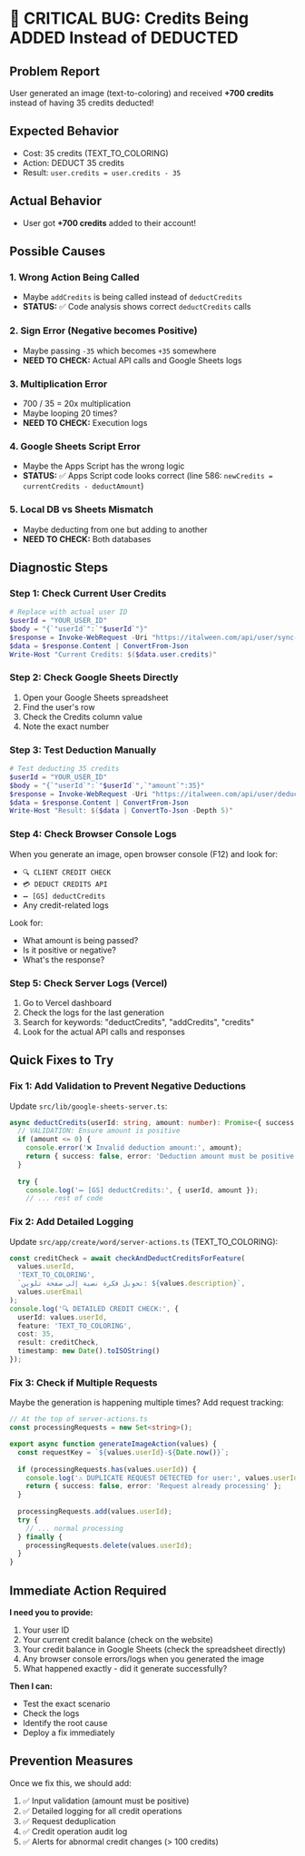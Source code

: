 # 🚨 CRITICAL BUG: Credits Being ADDED Instead of DEDUCTED

## Problem Report
User generated an image (text-to-coloring) and received **+700 credits** instead of having 35 credits deducted!

## Expected Behavior
- Cost: 35 credits (TEXT_TO_COLORING)
- Action: DEDUCT 35 credits
- Result: `user.credits = user.credits - 35`

## Actual Behavior  
- User got **+700 credits** added to their account!

## Possible Causes

### 1. Wrong Action Being Called
- Maybe `addCredits` is being called instead of `deductCredits`
- **STATUS:** ✅ Code analysis shows correct `deductCredits` calls

### 2. Sign Error (Negative becomes Positive)
- Maybe passing `-35` which becomes `+35` somewhere
- **NEED TO CHECK:** Actual API calls and Google Sheets logs

### 3. Multiplication Error
- 700 / 35 = 20x multiplication
- Maybe looping 20 times?
- **NEED TO CHECK:** Execution logs

### 4. Google Sheets Script Error
- Maybe the Apps Script has the wrong logic
- **STATUS:** ✅ Apps Script code looks correct (line 586: `newCredits = currentCredits - deductAmount`)

### 5. Local DB vs Sheets Mismatch
- Maybe deducting from one but adding to another
- **NEED TO CHECK:** Both databases

## Diagnostic Steps

### Step 1: Check Current User Credits
```powershell
# Replace with actual user ID
$userId = "YOUR_USER_ID"
$body = "{`"userId`":`"$userId`"}"
$response = Invoke-WebRequest -Uri "https://italween.com/api/user/sync-credits" -Method POST -Body $body -ContentType "application/json"
$data = $response.Content | ConvertFrom-Json
Write-Host "Current Credits: $($data.user.credits)"
```

### Step 2: Check Google Sheets Directly
1. Open your Google Sheets spreadsheet
2. Find the user's row
3. Check the Credits column value
4. Note the exact number

### Step 3: Test Deduction Manually
```powershell
# Test deducting 35 credits
$userId = "YOUR_USER_ID"
$body = "{`"userId`":`"$userId`",`"amount`":35}"
$response = Invoke-WebRequest -Uri "https://italween.com/api/user/deduct-credits" -Method POST -Body $body -ContentType "application/json"
$data = $response.Content | ConvertFrom-Json
Write-Host "Result: $($data | ConvertTo-Json -Depth 5)"
```

### Step 4: Check Browser Console Logs
When you generate an image, open browser console (F12) and look for:
- `🔍 CLIENT CREDIT CHECK`
- `💳 DEDUCT CREDITS API`
- `➖ [GS] deductCredits`
- Any credit-related logs

Look for:
- What amount is being passed?
- Is it positive or negative?
- What's the response?

### Step 5: Check Server Logs (Vercel)
1. Go to Vercel dashboard
2. Check the logs for the last generation
3. Search for keywords: "deductCredits", "addCredits", "credits"
4. Look for the actual API calls and responses

## Quick Fixes to Try

### Fix 1: Add Validation to Prevent Negative Deductions
Update `src/lib/google-sheets-server.ts`:
```typescript
async deductCredits(userId: string, amount: number): Promise<{ success: boolean; error?: string }> {
  // VALIDATION: Ensure amount is positive
  if (amount <= 0) {
    console.error('❌ Invalid deduction amount:', amount);
    return { success: false, error: 'Deduction amount must be positive' };
  }
  
  try {
    console.log('➖ [GS] deductCredits:', { userId, amount });
    // ... rest of code
```

### Fix 2: Add Detailed Logging
Update `src/app/create/word/server-actions.ts` (TEXT_TO_COLORING):
```typescript
const creditCheck = await checkAndDeductCreditsForFeature(
  values.userId, 
  'TEXT_TO_COLORING',
  `تحويل فكرة نصية إلى صفحة تلوين: ${values.description}`,
  values.userEmail
);
console.log('🔍 DETAILED CREDIT CHECK:', {
  userId: values.userId,
  feature: 'TEXT_TO_COLORING',
  cost: 35,
  result: creditCheck,
  timestamp: new Date().toISOString()
});
```

### Fix 3: Check if Multiple Requests
Maybe the generation is happening multiple times? Add request tracking:
```typescript
// At the top of server-actions.ts
const processingRequests = new Set<string>();

export async function generateImageAction(values) {
  const requestKey = `${values.userId}-${Date.now()}`;
  
  if (processingRequests.has(values.userId)) {
    console.log('⚠️ DUPLICATE REQUEST DETECTED for user:', values.userId);
    return { success: false, error: 'Request already processing' };
  }
  
  processingRequests.add(values.userId);
  try {
    // ... normal processing
  } finally {
    processingRequests.delete(values.userId);
  }
}
```

## Immediate Action Required

**I need you to provide:**
1. Your user ID
2. Your current credit balance (check on the website)
3. Your credit balance in Google Sheets (check the spreadsheet directly)
4. Any browser console errors/logs when you generated the image
5. What happened exactly - did it generate successfully?

**Then I can:**
- Test the exact scenario
- Check the logs
- Identify the root cause
- Deploy a fix immediately

## Prevention Measures

Once we fix this, we should add:
1. ✅ Input validation (amount must be positive)
2. ✅ Detailed logging for all credit operations
3. ✅ Request deduplication
4. ✅ Credit operation audit log
5. ✅ Alerts for abnormal credit changes (> 100 credits)


